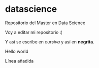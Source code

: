 # datascience
Repositorio del Master en Data Science

Voy a editar mi repositorio :)

Y así se escribe en *cursiva* y así en **negrita**.

Hello world

Línea añadida
